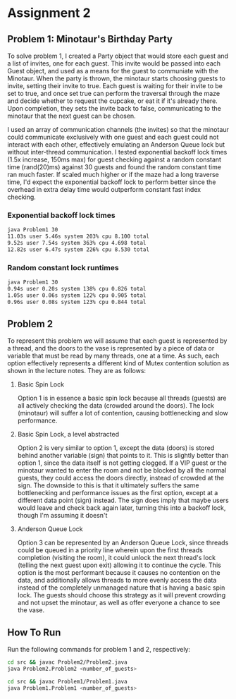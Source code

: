 # Assignment 2

## Problem 1: Minotaur's Birthday Party

To solve problem 1, I created a Party object that would store each guest and a
list of invites, one for each guest. This invite would be passed into each Guest
object, and used as a means for the guest to communiate with the Minotaur.
When the party is thrown, the minotaur starts choosing guests to invite, setting
their invite to true. Each guest is waiting for their invite to be set to true,
and once set true can perform the traversal through the maze and decide whether
to request the cupcake, or eat it if it's already there. Upon completion, they
sets the invite back to false, communicating to the minotaur that the next guest
can be chosen.

I used an array of communication channels (the invites) so that the minotaur
could communicate exclusively with one guest and each guest could not interact
with each other, effectively emulating an Anderson Queue lock but without
inter-thread communication. I tested exponential backoff lock times (1.5x
increase, 150ms max) for guest checking against a random constant time
(rand(20)ms) against 30 guests and found the random constant time ran much
faster. If scaled much higher or if the maze had a long traverse time, I'd
expect the exponential backoff lock to perform better since the overhead in
extra delay time would outperform constant fast index checking.

### Exponential backoff lock times

```sh
java Problem1 30
11.03s user 5.46s system 203% cpu 8.100 total
9.52s user 7.54s system 363% cpu 4.698 total
12.82s user 6.47s system 226% cpu 8.530 total
```

### Random constant lock runtimes

```sh
java Problem1 30
0.94s user 0.20s system 138% cpu 0.826 total
1.05s user 0.06s system 122% cpu 0.905 total
0.96s user 0.08s system 123% cpu 0.844 total
```

## Problem 2

To represent this problem we will assume that each guest is represented by a
thread, and the doors to the vase is represented by a piece of data or variable
that must be read by many threads, one at a time. As such, each option
effectively represents a different kind of Mutex contention solution as shown
in the lecture notes. They are as follows:

1. Basic Spin Lock

   Option 1 is in essence a basic spin lock because all threads (guests) are all
   actively checking the data (crowded around the doors). The lock (minotaur)
   will suffer a lot of contention, causing bottlenecking and slow performance.

2. Basic Spin Lock, a level abstracted

   Option 2 is very similar to option 1, except the data (doors) is stored
   behind another variable (sign) that points to it. This is slightly better
   than option 1, since the data itself is not getting clogged. If a VIP guest
   or the minotaur wanted to enter the room and not be blocked by all the normal
   guests, they could access the doors directly, instead of crowded at the sign.
   The downside to this is that it ultimately suffers the same bottlenecking and
   performance issues as the first option, except at a different data point
   (sign) instead. The sign does imply that maybe users would leave and check
   back again later, turning this into a backoff lock, though I'm assuming it
   doesn't

3. Anderson Queue Lock

   Option 3 can be represented by an Anderson Queue Lock, since threads could be
   queued in a priority line wherein upon the first threads completion (visiting
   the room), it could unlock the next thread's lock (telling the next guest
   upon exit) allowing it to continue the cycle. This option is the most
   performant because it causes no contention on the data, and additionally
   allows threads to more evenly access the data instead of the completely
   unmanaged nature that is having a basic spin lock. The guests should choose
   this strategy as it will prevent crowding and not upset the minotaur, as well
   as offer everyone a chance to see the vase.

## How To Run

Run the following commands for problem 1 and 2, respectively:

```sh
cd src && javac Problem2/Problem2.java
java Problem2.Problem2 <number_of_guests>
```

```sh
cd src && javac Problem1/Problem1.java
java Problem1.Problem1 <number_of_guests>
```
